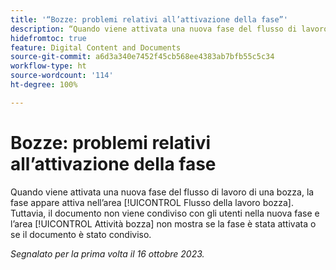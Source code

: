 ```yaml
---
title: '“Bozze: problemi relativi all’attivazione della fase”'
description: “Quando viene attivata una nuova fase del flusso di lavoro di una bozza, la fase appare attiva nell’area Flusso di lavoro della bozza. Tuttavia, il documento non viene condiviso con gli utenti nella nuova fase e l’area Attività bozza non mostra se la fase è stata attivata o se il documento è stato condiviso.”
hidefromtoc: true
feature: Digital Content and Documents
source-git-commit: a6d3a340e7452f45cb568ee4383ab7bfb55c5c34
workflow-type: ht
source-wordcount: '114'
ht-degree: 100%

---
```



# Bozze: problemi relativi all’attivazione della fase

Quando viene attivata una nuova fase del flusso di lavoro di una bozza, la fase appare attiva nell’area [!UICONTROL Flusso della lavoro bozza]. Tuttavia, il documento non viene condiviso con gli utenti nella nuova fase e l’area [!UICONTROL Attività bozza] non mostra se la fase è stata attivata o se il documento è stato condiviso.

_Segnalato per la prima volta il 16 ottobre 2023._
